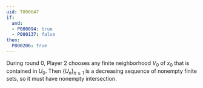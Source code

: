 ```yaml
---
uid: T000647
if:
  and:
  - P000094: true
  - P000137: false
then:
  P000206: true
---
```


During round 0, Player 2 chooses any finite neighborhood $V_0$ of $x_0$ that is contained in $U_0$. Then $\{U_n\}_{n \geq 1}$ is a decreasing sequence of nonempty finite sets, so it must have nonempty intersection.
